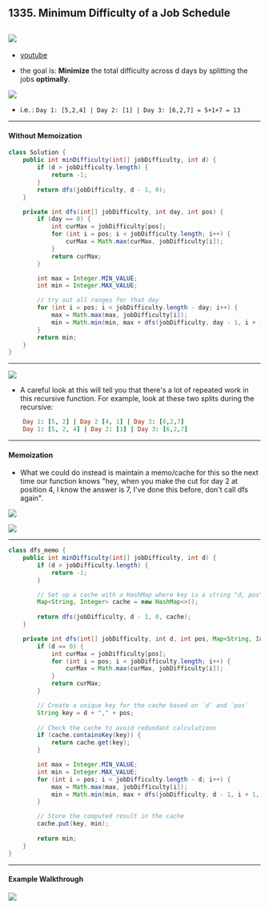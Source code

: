 ## 1335. Minimum Difficulty of a Job Schedule
![](img/2024-09-30-14-57-35.png)
---

- [youtube](https://www.youtube.com/watch?v=DAAULrZFeLI)

- the goal is: **Minimize** the total difficulty across d days by splitting the jobs **optimally**.

![](img/2024-09-30-17-54-33.png)

- i.e. : `Day 1: [5,2,4] | Day 2: [1] | Day 3: [6,2,7] = 5+1+7 = 13`

---

#### Without Memoization

```java
class Solution {
    public int minDifficulty(int[] jobDifficulty, int d) {
        if (d > jobDifficulty.length) {
            return -1;
        }
        return dfs(jobDifficulty, d - 1, 0);
    }

    private int dfs(int[] jobDifficulty, int day, int pos) {
        if (day == 0) {
            int curMax = jobDifficulty[pos];
            for (int i = pos; i < jobDifficulty.length; i++) {
                curMax = Math.max(curMax, jobDifficulty[i]);
            }
            return curMax;
        }

        int max = Integer.MIN_VALUE;
        int min = Integer.MAX_VALUE;

        // try out all ranges for that day
        for (int i = pos; i < jobDifficulty.length - day; i++) {
            max = Math.max(max, jobDifficulty[i]);
            min = Math.min(min, max + dfs(jobDifficulty, day - 1, i + 1));
        }
        return min;
    }
}
```
---

![](img/2024-10-01-02-53-03.png)


- A careful look at this will tell you that there's a lot of repeated work in this recursive function. For example, 
  look at these two splits during the recursive:

```ruby
    Day 1: [5, 2] | Day 2 [4, 1] | Day 3: [6,2,7]
    Day 1: [5, 2, 4] | Day 2: [1] | Day 3: [6,2,7]
```
---

#### Memoization


- What we could do instead is maintain a memo/cache for this so the next time our function knows 
  "hey, when you make the cut for day 2 at position 4, I know the answer is 7, I've done this before, don't call dfs again". 



![](img/2024-10-29-11-03-28.png)

![](img/2024-10-29-11-04-17.png)


---
```java
class dfs_memo {
    public int minDifficulty(int[] jobDifficulty, int d) {
        if (d > jobDifficulty.length) {
            return -1;
        }

        // Set up a cache with a HashMap where key is a string "d, pos" and value is the result
        Map<String, Integer> cache = new HashMap<>();
        
        return dfs(jobDifficulty, d - 1, 0, cache);
    }

    private int dfs(int[] jobDifficulty, int d, int pos, Map<String, Integer> cache) {
        if (d == 0) {
            int curMax = jobDifficulty[pos];
            for (int i = pos; i < jobDifficulty.length; i++) {
                curMax = Math.max(curMax, jobDifficulty[i]);
            }
            return curMax;
        }

        // Create a unique key for the cache based on `d` and `pos`
        String key = d + "," + pos;
        
        // Check the cache to avoid redundant calculations
        if (cache.containsKey(key)) {
            return cache.get(key);
        }

        int max = Integer.MIN_VALUE;
        int min = Integer.MAX_VALUE;
        for (int i = pos; i < jobDifficulty.length - d; i++) {
            max = Math.max(max, jobDifficulty[i]);
            min = Math.min(min, max + dfs(jobDifficulty, d - 1, i + 1, cache));
        }

        // Store the computed result in the cache
        cache.put(key, min);
        
        return min;
    }
}
```
---


#### Example Walkthrough

![](img/2024-10-29-11-25-28.png)
